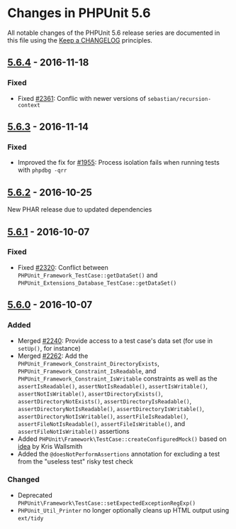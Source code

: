 # Changes in PHPUnit 5.6

All notable changes of the PHPUnit 5.6 release series are documented in this file using the [Keep a CHANGELOG](http://keepachangelog.com/) principles.

## [5.6.4] - 2016-11-18

### Fixed

* Fixed [#2361](https://github.com/sebastianbergmann/phpunit/issues/2361): Conflic with newer versions of `sebastian/recursion-context`

## [5.6.3] - 2016-11-14

### Fixed

* Improved the fix for [#1955](https://github.com/sebastianbergmann/phpunit/issues/1955): Process isolation fails when running tests with `phpdbg -qrr`

## [5.6.2] - 2016-10-25

New PHAR release due to updated dependencies

## [5.6.1] - 2016-10-07

### Fixed

* Fixed [#2320](https://github.com/sebastianbergmann/phpunit/issues/2320): Conflict between `PHPUnit_Framework_TestCase::getDataSet()` and `PHPUnit_Extensions_Database_TestCase::getDataSet()`

## [5.6.0] - 2016-10-07

### Added

* Merged [#2240](https://github.com/sebastianbergmann/phpunit/pull/2240): Provide access to a test case's data set (for use in `setUp()`, for instance)
* Merged [#2262](https://github.com/sebastianbergmann/phpunit/pull/2262): Add the `PHPUnit_Framework_Constraint_DirectoryExists`, `PHPUnit_Framework_Constraint_IsReadable`, and `PHPUnit_Framework_Constraint_IsWritable` constraints as well as the `assertIsReadable()`, `assertNotIsReadable()`, `assertIsWritable()`, `assertNotIsWritable()`, `assertDirectoryExists()`, `assertDirectoryNotExists()`, `assertDirectoryIsReadable()`, `assertDirectoryNotIsReadable()`, `assertDirectoryIsWritable()`, `assertDirectoryNotIsWritable()`, `assertFileIsReadable()`, `assertFileNotIsReadable()`, `assertFileIsWritable()`, and `assertFileNotIsWritable()` assertions
* Added `PHPUnit\Framework\TestCase::createConfiguredMock()` based on [idea](https://twitter.com/kriswallsmith/status/763550169090625536) by Kris Wallsmith
* Added the `@doesNotPerformAssertions` annotation for excluding a test from the "useless test" risky test check

### Changed

* Deprecated `PHPUnit\Framework\TestCase::setExpectedExceptionRegExp()`
* `PHPUnit_Util_Printer` no longer optionally cleans up HTML output using `ext/tidy`

[5.6.4]: https://github.com/sebastianbergmann/phpunit/compare/5.6.3...5.6.4
[5.6.3]: https://github.com/sebastianbergmann/phpunit/compare/5.6.2...5.6.3
[5.6.2]: https://github.com/sebastianbergmann/phpunit/compare/5.6.1...5.6.2
[5.6.1]: https://github.com/sebastianbergmann/phpunit/compare/5.6.0...5.6.1
[5.6.0]: https://github.com/sebastianbergmann/phpunit/compare/5.5...5.6.0

